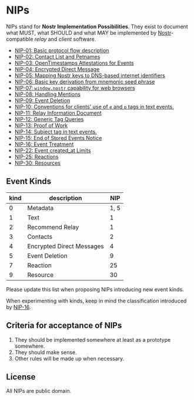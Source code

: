 # NIPs

NIPs stand for **Nostr Implementation Possibilities**. They exist to document what MUST, what SHOULD and what MAY be implemented by [Nostr](https://github.com/fiatjaf/nostr)-compatible _relay_ and _client_ software.

- [NIP-01: Basic protocol flow description](01.md)
- [NIP-02: Contact List and Petnames](02.md)
- [NIP-03: OpenTimestamps Attestations for Events](03.md)
- [NIP-04: Encrypted Direct Message](04.md)
- [NIP-05: Mapping Nostr keys to DNS-based internet identifiers](05.md)
- [NIP-06: Basic key derivation from mnemonic seed phrase](06.md)
- [NIP-07: `window.nostr` capability for web browsers](07.md)
- [NIP-08: Handling Mentions](08.md)
- [NIP-09: Event Deletion](09.md)
- [NIP-10: Conventions for clients' use of `e` and `p` tags in text events.](10.md)
- [NIP-11: Relay Information Document](11.md)
- [NIP-12: Generic Tag Queries](12.md)
- [NIP-13: Proof of Work](13.md)
- [NIP-14: Subject tag in text events.](14.md)
- [NIP-15: End of Stored Events Notice](15.md)
- [NIP-16: Event Treatment](16.md)
- [NIP-22: Event created_at Limits](22.md)
- [NIP-25: Reactions](25.md)
- [NIP-30: Resources](30.md)

## Event Kinds

| kind | description               | NIP  |
|------|---------------------------|------|
| 0    | Metadata                  | 1, 5 |
| 1    | Text                      | 1    |
| 2    | Recommend Relay           | 1    |
| 3    | Contacts                  | 2    |
| 4    | Encrypted Direct Messages | 4    |
| 5    | Event Deletion            | 9    |
| 7    | Reaction                  | 25   |
| 9    | Resource                  | 30   |

Please update this list when proposing NIPs introducing new event kinds.

When experimenting with kinds, keep in mind the classification introduced by [NIP-16](16.md).

## Criteria for acceptance of NIPs

1. They should be implemented somewhere at least as a prototype somewhere.
2. They should make sense.
3. Other rules will be made up when necessary.

## License

All NIPs are public domain.
